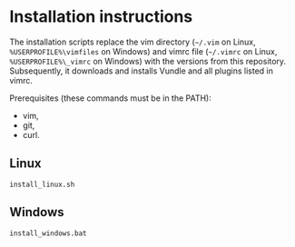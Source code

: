 # Installation instructions

The installation scripts replace the vim directory (`~/.vim` on Linux, `%USERPROFILE%\vimfiles` on Windows) and vimrc file (`~/.vimrc` on Linux, `%USERPROFILE%\_vimrc` on Windows) with the versions from this repository. Subsequently, it downloads and installs Vundle and all plugins listed in vimrc.

Prerequisites (these commands must be in the PATH):
- vim,
- git,
- curl.

## Linux

```
install_linux.sh
```

## Windows

```
install_windows.bat
```
